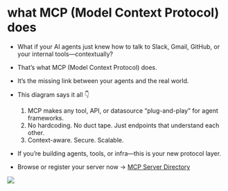 # what MCP (Model Context Protocol) does

* What if your AI agents just knew how to talk to Slack, Gmail, GitHub, or your internal tools—contextually?

* That’s what MCP (Model Context Protocol) does.

* It’s the missing link between your agents and the real world.

* This diagram says it all 👇
  1. MCP makes any tool, API, or datasource “plug-and-play” for agent frameworks.
  2. No hardcoding. No duct tape. Just endpoints that understand each other.
  3. Context-aware. Secure. Scalable.

* If you’re building agents, tools, or infra—this is your new protocol layer.

* Browse or register your server now → <a href="https://lnkd.in/dFyvc_st">MCP Server Directory</a>

<img src="https://media.licdn.com/dms/image/v2/D4D22AQE1r-QHhx8vtw/feedshare-shrink_800/B4DZZElM6KH4Ag-/0/1744907326698?e=1747872000&v=beta&t=ZwLGvO-XUHoZac-ArVc1gncKm3SiKEim5_VOOqZGBnw">
